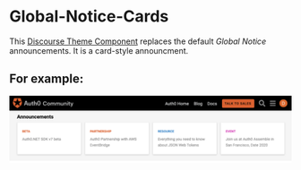 # Global-Notice-Cards

This [Discourse Theme Component](https://meta.discourse.org/t/developer-s-guide-to-discourse-themes/93648) replaces the default *Global Notice* announcements. It is a card-style announcment.

## For example:

![example cards](/static/example-global-notice-cards.png)